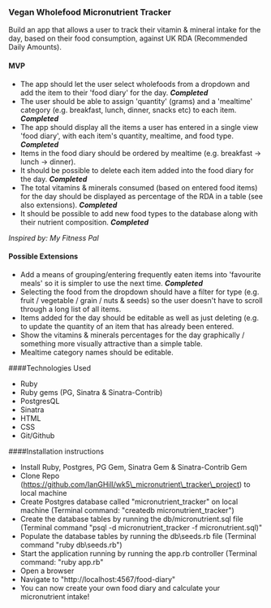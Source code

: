 ### Vegan Wholefood Micronutrient Tracker

Build an app that allows a user to track their vitamin & mineral intake for the day, based on their food consumption, against UK RDA (Recommended Daily Amounts).

#### MVP

- The app should let the user select wholefoods from a dropdown and add the item to their 'food diary' for the day. ***Completed***
- The user should be able to assign 'quantity' (grams) and a 'mealtime' category (e.g. breakfast, lunch, dinner, snacks etc) to each item. ***Completed***
- The app should display all the items a user has entered in a single view 'food diary', with each item's quantity, mealtime, and food type. ***Completed***
- Items in the food diary should be ordered by mealtime (e.g. breakfast -> lunch -> dinner).
- It should be possible to delete each item added into the food diary for the day. ***Completed***
- The total vitamins & minerals consumed (based on entered food items) for the day should be displayed as percentage of the RDA in a table (see also extensions). ***Completed***
- It should be possible to add new food types to the database along with their nutrient composition. ***Completed***

*Inspired by: My Fitness Pal*

#### Possible Extensions

- Add a means of grouping/entering frequently eaten items into 'favourite meals' so it is simpler to use the next time. ***Completed***
- Selecting the food from the dropdown should have a filter for type (e.g. fruit / vegetable / grain / nuts & seeds) so the user doesn't have to scroll through a long list of all items.
- Items added for the day should be editable as well as just deleting (e.g. to update the quantity of an item that has already been entered.
- Show the vitamins & minerals percentages for the day graphically / something more visually attractive than a simple table.
- Mealtime category names should be editable.

####Technologies Used
- Ruby 
- Ruby gems (PG, Sinatra & Sinatra-Contrib)
- PostgresQL
- Sinatra
- HTML
- CSS
- Git/Github

####Installation instructions
- Install Ruby, Postgres, PG Gem, Sinatra Gem & Sinatra-Contrib Gem
- Clone Repo (https://github.com/IanGHill/wk5\_micronutrient\_tracker\_project) to local machine
- Create Postgres database called "micronutrient\_tracker" on local machine (Terminal command: "createdb micronutrient\_tracker") 
- Create the database tables by running the db/micronutrient.sql file (Terminal command "psql \-d micronutrient\_tracker \-f micronutrient.sql)"
- Populate the database tables by running the db\seeds.rb file (Terminal command "ruby db\seeds.rb")
- Start the application running by running the app.rb controller (Terminal command: "ruby app.rb"
- Open a browser
- Navigate to "http://localhost:4567/food-diary"
- You can now create your own food diary and calculate your micronutrient intake! 